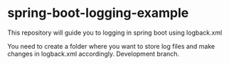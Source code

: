 # spring-boot-logging-example
This repository will guide you to logging in spring boot using logback.xml

You need to create a folder where you want to store log files and make changes in logback.xml accordingly.
Development branch.
